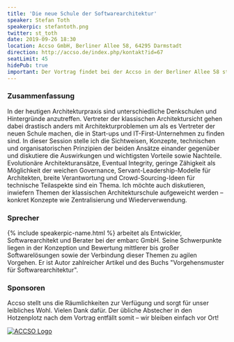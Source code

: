 ```yaml
---
title: 'Die neue Schule der Softwarearchitektur'
speaker: Stefan Toth
speakerpic: stefantoth.png
twitter: st_toth
date: 2019-09-26 18:30
location: Accso GmbH, Berliner Allee 58, 64295 Darmstadt
direction: http://accso.de/index.php/kontakt?id=67
seatLimit: 45
hidePub: true
important: Der Vortrag findet bei der Accso in der Berliner Allee 58 statt.
---
```


### Zusammenfassung

In der heutigen Architekturpraxis sind unterschiedliche Denkschulen und Hintergründe anzutreffen. Vertreter der klassischen Architektursicht gehen dabei drastisch anders mit Architekturproblemen um als es Vertreter der neuen Schule machen, die in Start-ups und IT-First-Unternehmen zu finden sind. In dieser Session stelle ich die Sichtweisen, Konzepte, technischen und organisatorischen Prinzipien der beiden Ansätze einander gegenüber und diskutiere die Auswirkungen und wichtigsten Vorteile sowie Nachteile. Evolutionäre Architekturansätze, Eventual Integrity, geringe Zähigkeit als Möglichkeit der weichen Governance, Servant-Leadership-Modelle für Architekten, breite Verantwortung und Crowd-Sourcing-Ideen für technische Teilaspekte sind ein Thema. Ich möchte auch diskutieren, inwiefern Themen der klassischen Architekturschule aufgeweicht werden – konkret Konzepte wie Zentralisierung und Wiederverwendung.

### Sprecher

{% include speakerpic-name.html %} arbeitet als Entwickler, Softwarearchitekt und Berater bei der embarc GmbH. Seine Schwerpunkte liegen in der Konzeption und Bewertung mittlerer bis großer Softwarelösungen sowie der Verbindung dieser Themen zu agilen Vorgehen. Er ist Autor zahlreicher Artikel und des Buchs "Vorgehensmuster für Softwarearchitektur".

### Sponsoren

Accso stellt uns die Räumlichkeiten zur Verfügung und sorgt für unser leibliches Wohl. Vielen Dank dafür. Der übliche Abstecher in den Hotzenplotz nach dem Vortrag entfällt somit – wir bleiben einfach vor Ort!

[![ACCSO Logo](/images/sponsors/accso.png)](http://www.accso.de)

